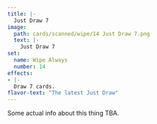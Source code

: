 ```yaml
---
title: |-
  Just Draw 7
image: 
  path: cards/scanned/wipe/14 Just Draw 7.png
  text: |-
    Just Draw 7
set:
  name: Wipe Always
  number: 14
effects: 
- |-
  Draw 7 cards.
flavor-text: "The latest Just Draw"
---
```

Some actual info about this thing TBA.
